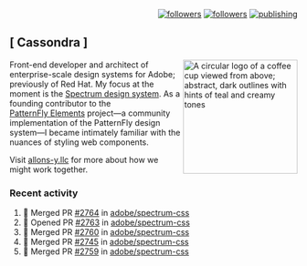<p align="right"><a rel="me" href="https://front-end.social/@castastrophe">
    <img alt="followers" title="Follow me on Mastodon" src="https://img.shields.io/mastodon/follow/109297102751309835?domain=https%3A%2F%2Ffront-end.social&label=Follow&logo=mastodon&logoColor=white&style=for-the-badge&labelColor=008080&color=006969"/></a>
  <a href="https://codepen.io/castastrophe/">
    <img alt="followers" title="Follow me on CodePen" src="https://img.shields.io/badge/23-1?color=640464&labelColor=7c007c&style=for-the-badge&logo=codepen&label=Follow"/></a>
<a href="https://castastrophe.medium.com/">
    <img alt="publishing" title="View articles on Medium" src="https://img.shields.io/badge/107-1?color=666&labelColor=444&label=subscribe&logo=medium&logoColor=white&style=for-the-badge"/></a>
</p>

## [&nbsp;Cassondra&nbsp;]

<img align="right" src="https://github-production-user-asset-6210df.s3.amazonaws.com/1840295/253016758-ba468774-1cd3-42c2-8f43-947b5eeb5edf.png" height="200" alt="A circular logo of a coffee cup viewed from above; abstract, dark outlines with hints of teal and creamy tones">

Front-end developer and architect of enterprise-scale design systems for Adobe; previously of Red Hat. My focus at the moment is the [Spectrum design system](https://github.com/adobe/spectrum-css). As a founding contributor to the [PatternFly&nbsp;Elements](https://github.com/patternfly/patternfly-elements) project&mdash;a community implementation of the PatternFly design system&mdash;I became intimately familiar with the nuances of styling web components.

Visit [allons-y.llc](http://allons-y.llc/) for more about how we might work together.

### Recent activity

<!--START_SECTION:activity-->
1. 🎉 Merged PR [#2764](https://github.com/adobe/spectrum-css/pull/2764) in [adobe/spectrum-css](https://github.com/adobe/spectrum-css)
2. 💪 Opened PR [#2763](https://github.com/adobe/spectrum-css/pull/2763) in [adobe/spectrum-css](https://github.com/adobe/spectrum-css)
3. 🎉 Merged PR [#2760](https://github.com/adobe/spectrum-css/pull/2760) in [adobe/spectrum-css](https://github.com/adobe/spectrum-css)
4. 🎉 Merged PR [#2745](https://github.com/adobe/spectrum-css/pull/2745) in [adobe/spectrum-css](https://github.com/adobe/spectrum-css)
5. 🎉 Merged PR [#2759](https://github.com/adobe/spectrum-css/pull/2759) in [adobe/spectrum-css](https://github.com/adobe/spectrum-css)
<!--END_SECTION:activity-->

